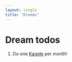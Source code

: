 ```yaml
--- 
layout: single
title: "Dreams"
---
```


# Dream todos

1. Do one [Kaggle](https://www.kaggle.com/competitions) per month!